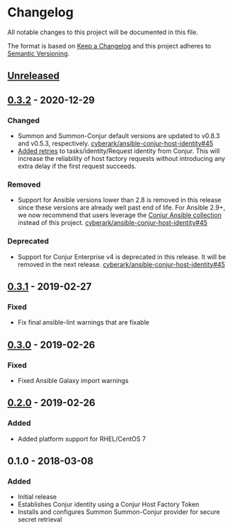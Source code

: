 # Changelog
All notable changes to this project will be documented in this file.

The format is based on [Keep a Changelog](http://keepachangelog.com/en/1.0.0/)
and this project adheres to [Semantic Versioning](http://semver.org/spec/v2.0.0.html).

## [Unreleased]

## [0.3.2] - 2020-12-29

### Changed
- Summon and Summon-Conjur default versions are updated to v0.8.3 and v0.5.3,
  respectively.
  [cyberark/ansible-conjur-host-identity#45](https://github.com/cyberark/ansible-conjur-host-identity/issues/45)
- [Added retries](https://github.com/cyberark/ansible-conjur-host-identity/pull/32)
  to tasks/identity/Request identity from Conjur. This will increase the reliability
  of host factory requests without introducing any extra delay if the first request succeeds.

### Removed
- Support for Ansible versions lower than 2.8 is removed in this release since
  these versions are already well past end of life. For Ansible 2.9+, we now
  recommend that users leverage the [Conjur Ansible collection](https://github.com/cyberark/ansible-conjur-collection)
  instead of this project.
  [cyberark/ansible-conjur-host-identity#45](https://github.com/cyberark/ansible-conjur-host-identity/issues/45)

### Deprecated
- Support for Conjur Enterprise v4 is deprecated in this release. It will be removed
  in the next release.
  [cyberark/ansible-conjur-host-identity#45](https://github.com/cyberark/ansible-conjur-host-identity/issues/45)

## [0.3.1] - 2019-02-27
### Fixed
- Fix final ansible-lint warnings that are fixable

## [0.3.0] - 2019-02-26
### Fixed
- Fixed Ansible Galaxy import warnings

## [0.2.0] - 2019-02-26
### Added
- Added platform support for RHEL/CentOS 7

## 0.1.0 - 2018-03-08
### Added
- Initial release
- Establishes Conjur identity using a Conjur Host Factory Token
- Installs and configures Summon Summon-Conjur provider for secure secret retrieval

[Unreleased]: https://github.com/cyberark/ansible-conjur-host-identity/compare/v0.3.2...HEAD
[0.3.2]: https://github.com/cyberark/ansible-conjur-host-identity/compare/v0.3.1...v0.3.2
[0.3.1]: https://github.com/cyberark/ansible-conjur-host-identity/compare/v0.3.0...v0.3.1
[0.3.0]: https://github.com/cyberark/ansible-conjur-host-identity/compare/v0.2.0...v0.3.0
[0.2.0]: https://github.com/cyberark/ansible-conjur-host-identity/compare/v0.1.0...v0.2.0
